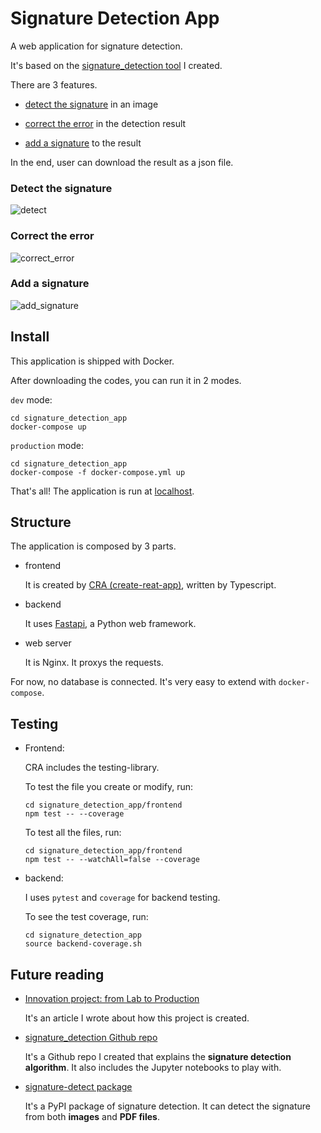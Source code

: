 # Signature Detection App

A web application for signature detection.

It's based on the [signature_detection tool](https://github.com/EnzoSeason/signature_detection) I created.

There are 3 features.

- [detect the signature](###Detect-the-signature) in an image

- [correct the error](###Correct-the-error) in the detection result

- [add a signature](###Add-a-signature) to the result

In the end, user can download the result as a json file.

### Detect the signature

![detect](./img/detect.gif)

### Correct the error

![correct_error](./img/correct_error.gif)

### Add a signature

![add_signature](./img/add_signature.gif)

## Install

This application is shipped with Docker.

After downloading the codes, you can run it in 2 modes.

`dev` mode:

```command
cd signature_detection_app
docker-compose up
```

`production` mode:

```command
cd signature_detection_app
docker-compose -f docker-compose.yml up
```

That's all! The application is run at [localhost](http://localhost/).

## Structure

The application is composed by 3 parts.

- frontend

  It is created by [CRA (create-reat-app)](https://github.com/facebook/create-react-app), written by Typescript.

- backend

  It uses [Fastapi](https://github.com/tiangolo/fastapi), a Python web framework.

- web server

  It is Nginx. It proxys the requests.

For now, no database is connected. It's very easy to extend with `docker-compose`.

## Testing

- Frontend:

  CRA includes the testing-library.

  To test the file you create or modify, run:

  ```command
  cd signature_detection_app/frontend
  npm test -- --coverage
  ```

  To test all the files, run:

  ```command
  cd signature_detection_app/frontend
  npm test -- --watchAll=false --coverage
  ```

- backend:

  I uses `pytest` and `coverage` for backend testing.

  To see the test coverage, run:

  ```command
  cd signature_detection_app
  source backend-coverage.sh 
  ```

## Future reading

- [Innovation project: from Lab to Production](https://liujijieseason.medium.com/innovation-project-from-lab-to-production-5232e88bd6fa)
  
   It's an article I wrote about how this project is created.

- [signature_detection Github repo](https://github.com/EnzoSeason/signature_detection)
  
  It's a Github repo I created that explains the **signature detection algorithm**. It also includes the Jupyter notebooks to play with.

- [signature-detect package](https://pypi.org/project/signature-detect/)

  It's a PyPI package of signature detection. It can detect the signature from both **images** and **PDF files**.
